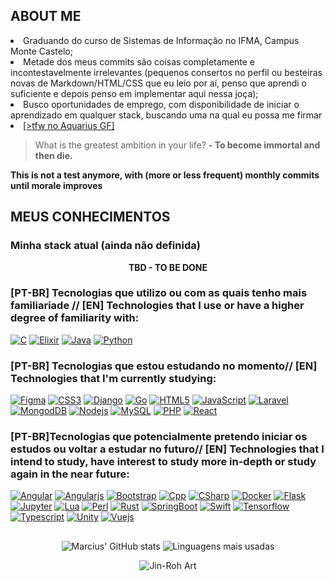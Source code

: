 <!--
**AlexandrinoMaranhao/AlexandrinoMaranhao** is a ✨ _special_ ✨ repository because its `README.md` (this file) appears on your GitHub profile.
Here are some ideas to get you started:
- 🔭 I’m currently working on ...
- 🌱 I’m currently learning ...
- 👯 I’m looking to collaborate on ...
- 🤔 I’m looking for help with ...
- 💬 Ask me about ...
- 📫 How to reach me: ...
- 😄 Pronouns: ...
- ⚡ Fun fact: ...
-->

<h2><b>ABOUT ME</b></h1>
<div>
 <li>Graduando do curso de Sistemas de Informação no IFMA, Campus Monte Castelo;</li>
 <li>Metade dos meus commits são coisas completamente e incontestavelmente irrelevantes (pequenos consertos no perfil ou besteiras novas de Markdown/HTML/CSS que eu leio por aí, penso que aprendi o suficiente e depois   penso em implementar aqui nessa joça);</li>
 <li>Busco oportunidades de emprego, com disponibilidade de iniciar o aprendizado em qualquer stack, buscando uma na qual eu possa me firmar</li>
 <li><a href="https://open.spotify.com/intl-pt/track/0HZlND4giwzgolBpaNIRGV" target="_blank"> [>tfw no Aquarius GF]</a></li>
</div>
</div>
 <p></p>

> What is the greatest ambition in your life?
> **- To become immortal and then die.**

**This is not a test anymore, with (more or less frequent) monthly commits until morale improves**

<h2><b>MEUS CONHECIMENTOS</b></h2>

### Minha stack atual (ainda não definida)
 <div align="center">
  <p><strong>TBD - TO BE DONE</strong></p>
 </div>

### [PT-BR] Tecnologias que utilizo ou com as quais tenho mais familiariade // [EN] Technologies that I use or have a higher degree of familiarity with:
[![C](https://img.shields.io/badge/C-00599C?style=for-the-badge&logo=c&logoColor=gold)](https://github.com/AlexandrinoMaranhao)
[![Elixir](https://img.shields.io/badge/Elixir-100000?style=for-the-badge&logo=elixir&logoColor=gold)](https://github.com/AlexandrinoMaranhao)
[![Java](https://img.shields.io/badge/Java-ED8B00?style=for-the-badge&logo=openjdk&logoColor=black)](https://github.com/AlexandrinoMaranhao)
[![Python](https://img.shields.io/badge/Python-00000F?style=for-the-badge&logo=python&logoColor=gold)](https://github.com/AlexandrinoMaranhao)

### [PT-BR] Tecnologias que estou estudando no momento// [EN] Technologies that I'm currently studying:
[![Figma](https://img.shields.io/badge/Figma-F24E1E?style=for-the-badge&logo=figma&logoColor=gold)](https://github.com/AlexandrinoMaranhao)
[![CSS3](https://img.shields.io/badge/CSS3-1572B6?style=for-the-badge&logo=css3&logoColor=gold)](https://github.com/AlexandrinoMaranhao)
[![Django](https://img.shields.io/badge/Django-092E20?style=for-the-badge&logo=django&logoColor=gold)](https://github.com/AlexandrinoMaranhao)
[![Go](https://img.shields.io/badge/Go-00ADD8?style=for-the-badge&logo=go&logoColor=gold)](https://github.com/AlexandrinoMaranhao)
[![HTML5](https://img.shields.io/badge/HTML5-E34F26?style=for-the-badge&logo=html5&logoColor=gold)](https://github.com/AlexandrinoMaranhao)
[![JavaScript](https://img.shields.io/badge/JavaScript-323330?style=for-the-badge&logo=javascript&logoColor=gold)](https://github.com/AlexandrinoMaranhao)
[![Laravel](https://img.shields.io/badge/Laravel-FF2D20?style=for-the-badge&logo=laravel&logoColor=gold)](https://github.com/AlexandrinoMaranhao)
[![MongodDB](https://img.shields.io/badge/MongoDB-4EA94B?style=for-the-badge&logo=mongodb&logoColor=gold)](https://github.com/AlexandrinoMaranhao)
[![Nodejs](https://img.shields.io/badge/Node.js-43853D?style=for-the-badge&logo=node.js&logoColor=gold)](https://github.com/AlexandrinoMaranhao)
[![MySQL](https://img.shields.io/badge/MySQL-00000F?style=for-the-badge&logo=mysql&logoColor=gold)](https://github.com/AlexandrinoMaranhao)
[![PHP](https://img.shields.io/badge/PHP-777BB4?style=for-the-badge&logo=php&logoColor=gold)](https://github.com/AlexandrinoMaranhao)
[![React](https://img.shields.io/badge/React-20232A?style=for-the-badge&logo=react&logoColor=gold)](https://github.com/AlexandrinoMaranhao)

### [PT-BR]Tecnologias que potencialmente pretendo iniciar os estudos ou voltar a estudar no futuro// [EN] Technologies that I intend to study, have interest to study more in-depth or study again in the near future:
[![Angular](https://img.shields.io/badge/Angular-DD0031?style=for-the-badge&logo=angular&logoColor=gold)](https://github.com/AlexandrinoMaranhao)
[![Angularjs](https://img.shields.io/badge/AngularJS-E23237?style=for-the-badge&logo=angularjs&logoColor=gold)](https://github.com/AlexandrinoMaranhao)
[![Bootstrap](https://img.shields.io/badge/Bootstrap-563D7C?style=for-the-badge&logo=bootstrap&logoColor=gold)](https://github.com/AlexandrinoMaranhao)
[![Cpp](https://img.shields.io/badge/C%2B%2B-00599C?style=for-the-badge&logo=c%2B%2B&logoColor=gold)](https://github.com/AlexandrinoMaranhao)
[![CSharp](https://img.shields.io/badge/C%23-239120?style=for-the-badge&logo=c-sharp&logoColor=gold)](https://github.com/AlexandrinoMaranhao)
[![Docker](https://img.shields.io/badge/Docker-100000?style=for-the-badge&logo=docker&logoColor=gold)](https://github.com/AlexandrinoMaranhao)
[![Flask](https://img.shields.io/badge/Flask-000000?style=for-the-badge&logo=flask&logoColor=gold)](https://github.com/AlexandrinoMaranhao)
[![Jupyter](https://img.shields.io/badge/Jupyter-F37626.svg?&style=for-the-badge&logo=Jupyter&logoColor=gold)](https://github.com/AlexandrinoMaranhao)
[![Lua](https://img.shields.io/badge/Lua-2C2D72?style=for-the-badge&logo=lua&logoColor=gold)](https://github.com/AlexandrinoMaranhao)
[![Perl](https://img.shields.io/badge/Perl-39457E?style=for-the-badge&logo=perl&logoColor=gold)](https://github.com/AlexandrinoMaranhao)
[![Rust](https://img.shields.io/badge/Rust-000000?style=for-the-badge&logo=rust&logoColor=gold)](https://github.com/AlexandrinoMaranhao)
[![SpringBoot](https://img.shields.io/badge/Springboot-6DB33F?style=for-the-badge&logo=springboot&logoColor=gold)](https://github.com/AlexandrinoMaranhao)
[![Swift](https://img.shields.io/badge/Swift-FA7343?style=for-the-badge&logo=swift&logoColor=gold)](https://github.com/AlexandrinoMaranhao)
[![Tensorflow](https://img.shields.io/badge/TensorFlow-FF6F00?style=for-the-badge&logo=TensorFlow&logoColor=gold)](https://github.com/AlexandrinoMaranhao)
[![Typescript](https://img.shields.io/badge/TypeScript-007ACC?style=for-the-badge&logo=typescript&logoColor=gold)](https://github.com/AlexandrinoMaranhao)
[![Unity](https://img.shields.io/badge/Unity-100000?style=for-the-badge&logo=unity&logoColor=gold)](https://github.com/AlexandrinoMaranhao)
[![Vuejs](https://img.shields.io/badge/Vue.js-35495E?style=for-the-badge&logo=vue.js&logoColor=gold)](https://github.com/AlexandrinoMaranhao)

<!-- 
[![]()](https://github.com/AlexandrinoMaranhao)
[![]()](https://github.com/AlexandrinoMaranhao)
[![]()](https://github.com/AlexandrinoMaranhao)
-->

##
 <div align="center">
  
 ![Marcius' GitHub stats](https://github-readme-stats.vercel.app/api?username=alexandrinomaranhao&show_icons=true&count_private=true&theme=neon)
 ![Linguagens mais usadas](https://github-readme-stats.vercel.app/api/top-langs/?username=alexandrinomaranhao&layout=compact&langs_count=8&theme=neon)
 
 </div>

<div>
 
</div>

 <div align="center">
  <img src="https://images-wixmp-ed30a86b8c4ca887773594c2.wixmp.com/f/6db37440-06e9-407e-9f36-af4524d8d831/dcnx4qy-67bd31f1-8f4d-4e5c-9849-430761253993.jpg/v1/fill/w_1212,h_659,q_70,strp/kerberos_panzer_troopers_12_by_solgravionmegazord_dcnx4qy-pre.jpg?token=eyJ0eXAiOiJKV1QiLCJhbGciOiJIUzI1NiJ9.eyJzdWIiOiJ1cm46YXBwOjdlMGQxODg5ODIyNjQzNzNhNWYwZDQxNWVhMGQyNmUwIiwiaXNzIjoidXJuOmFwcDo3ZTBkMTg4OTgyMjY0MzczYTVmMGQ0MTVlYTBkMjZlMCIsIm9iaiI6W1t7ImhlaWdodCI6Ijw9MTA0NSIsInBhdGgiOiJcL2ZcLzZkYjM3NDQwLTA2ZTktNDA3ZS05ZjM2LWFmNDUyNGQ4ZDgzMVwvZGNueDRxeS02N2JkMzFmMS04ZjRkLTRlNWMtOTg0OS00MzA3NjEyNTM5OTMuanBnIiwid2lkdGgiOiI8PTE5MjAifV1dLCJhdWQiOlsidXJuOnNlcnZpY2U6aW1hZ2Uub3BlcmF0aW9ucyJdfQ.fqjvkJHLoLgN5Qiw3sIgnr2y3onICzoM8vTPuOmSnrY" alt="Jin-Roh Art" >
 </div>
